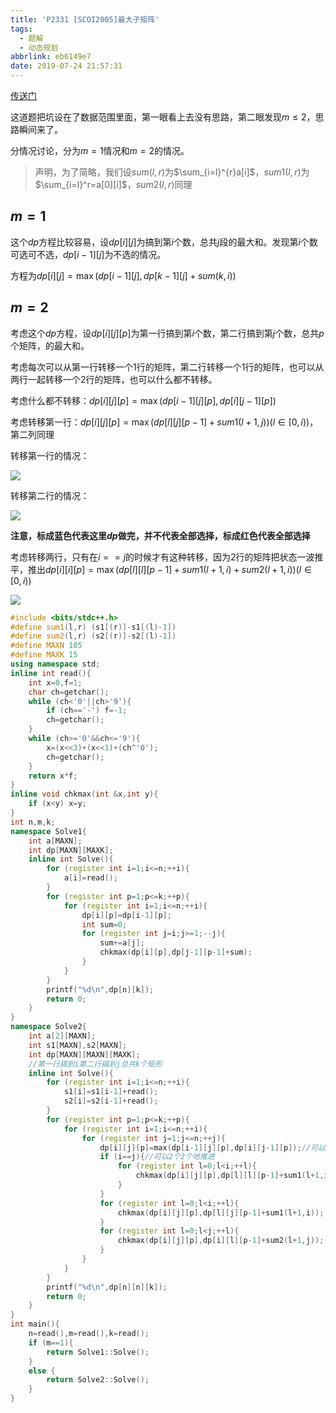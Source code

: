 ```yaml
---
title: 'P2331 [SCOI2005]最大子矩阵'
tags:
  - 题解
  - 动态规划
abbrlink: eb6149e7
date: 2019-07-24 21:57:31
---
```


[传送门](https://www.luogu.org/problemnew/show/P2331)

这道题把坑设在了数据范围里面，第一眼看上去没有思路，第二眼发现$m \le 2$，思路瞬间来了。

分情况讨论，分为$m=1$情况和$m=2$的情况。

> 声明，为了简略，我们设$sum(l,r)$为$\sum_{i=l}^{r}a[i]$，$sum1(l,r)$为$\sum_{i=l}^r=a[0][i]$，$sum2(l,r)$同理

## $m=1$

这个$dp$方程比较容易，设$dp[i][j]$为搞到第$i$个数，总共$j$段的最大和。发现第$i$个数可选可不选，$dp[i-1][j]$为不选的情况。

方程为$dp[i][j]=\max(dp[i-1][j],dp[k-1][j]+sum(k,i))$

## $m=2$

考虑这个$dp$方程，设$dp[i][j][p]$为第一行搞到第$i$个数，第二行搞到第$j$个数，总共$p$个矩阵，的最大和。

考虑每次可以从第一行转移一个$1$行的矩阵，第二行转移一个$1$行的矩阵，也可以从两行一起转移一个$2$行的矩阵，也可以什么都不转移。

考虑什么都不转移：$dp[i][j][p]=\max (dp[i-1][j][p],dp[i][j-1][p])$

考虑转移第一行：$dp[i][j][p]=\max(dp[l][j][p-1]+sum1(l+1,j))(l \in [0,i))$，第二列同理

转移第一行的情况：

![](/images/dp1.png)

转移第二行的情况：

![](/images/dp2.png)

**注意，标成蓝色代表这里$dp$做完，并不代表全部选择，标成红色代表全部选择**

考虑转移两行，只有在$i==j$的时候才有这种转移，因为$2$行的矩阵把状态一波推平，推出$dp[i][i][p]=\max (dp[l][l][p-1]+sum1(l+1,i)+sum2(l+1,i) ) (l \in [0,i))$

![](/images/dp3.png)

```cpp
#include <bits/stdc++.h>
#define sum1(l,r) (s1[(r)]-s1[(l)-1])
#define sum2(l,r) (s2[(r)]-s2[(l)-1])
#define MAXN 105
#define MAXK 15
using namespace std;
inline int read(){
    int x=0,f=1;
    char ch=getchar();
    while (ch<'0'||ch>'9'){
        if (ch=='-') f=-1;
        ch=getchar();
    }
    while (ch>='0'&&ch<='9'){
        x=(x<<3)+(x<<1)+(ch^'0');
        ch=getchar();
    }
    return x*f;
}
inline void chkmax(int &x,int y){
    if (x<y) x=y;
}
int n,m,k;
namespace Solve1{
    int a[MAXN];
    int dp[MAXN][MAXK];
    inline int Solve(){
        for (register int i=1;i<=n;++i){
            a[i]=read();
        }
        for (register int p=1;p<=k;++p){
            for (register int i=1;i<=n;++i){
                dp[i][p]=dp[i-1][p];
                int sum=0;
                for (register int j=i;j>=1;--j){
                    sum+=a[j];
                    chkmax(dp[i][p],dp[j-1][p-1]+sum);
                }
            }
        }
        printf("%d\n",dp[n][k]);
        return 0;
    }
}
namespace Solve2{
    int a[2][MAXN];
    int s1[MAXN],s2[MAXN];
    int dp[MAXN][MAXN][MAXK];
    //第一行搞到i第二行搞到j总共k个矩形
    inline int Solve(){
        for (register int i=1;i<=n;++i){
            s1[i]=s1[i-1]+read();
            s2[i]=s2[i-1]+read();
        }
        for (register int p=1;p<=k;++p){
            for (register int i=1;i<=n;++i){
                for (register int j=1;j<=n;++j){
                    dp[i][j][p]=max(dp[i-1][j][p],dp[i][j-1][p]);//可以什么也不搞
                    if (i==j){//可以2个2个地推进
                        for (register int l=0;l<i;++l){
                            chkmax(dp[i][j][p],dp[l][l][p-1]+sum1(l+1,i)+sum2(l+1,j));
                        }
                    }
                    for (register int l=0;l<i;++l){
                        chkmax(dp[i][j][p],dp[l][j][p-1]+sum1(l+1,i));
                    }
                    for (register int l=0;l<j;++l){
                        chkmax(dp[i][j][p],dp[i][l][p-1]+sum2(l+1,j));
                    }
                }
            }
        }
        printf("%d\n",dp[n][n][k]);
        return 0;
    }
}
int main(){
    n=read(),m=read(),k=read();
    if (m==1){
        return Solve1::Solve();
    }
    else {
        return Solve2::Solve();
    }
}
```

